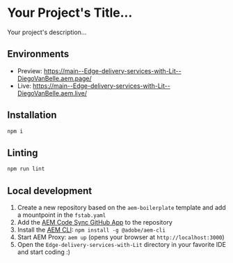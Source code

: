 # Your Project's Title...
Your project's description...

## Environments
- Preview: https://main--Edge-delivery-services-with-Lit--DiegoVanBelle.aem.page/
- Live: https://main--Edge-delivery-services-with-Lit--DiegoVanBelle.aem.live/

## Installation

```sh
npm i
```

## Linting

```sh
npm run lint
```

## Local development

1. Create a new repository based on the `aem-boilerplate` template and add a mountpoint in the `fstab.yaml`
1. Add the [AEM Code Sync GitHub App](https://github.com/apps/aem-code-sync) to the repository
1. Install the [AEM CLI](https://github.com/adobe/helix-cli): `npm install -g @adobe/aem-cli`
1. Start AEM Proxy: `aem up` (opens your browser at `http://localhost:3000`)
1. Open the `Edge-delivery-services-with-Lit` directory in your favorite IDE and start coding :)
